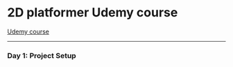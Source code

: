 # 2D platformer Udemy course
[Udemy course](https://www.udemy.com/course/create-a-complete-2d-platformer-in-the-godot-engine/)

-----

### Day 1: Project Setup
